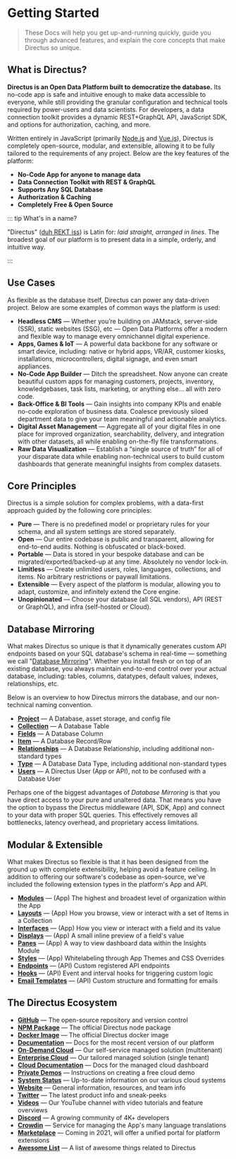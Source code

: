 # Getting Started

> These Docs will help you get up-and-running quickly, guide you through advanced features, and explain the core
> concepts that make Directus so unique.

## What is Directus?

**Directus is an Open Data Platform built to democratize the database.** Its no-code app is safe and intuitive enough to
make data accessible to everyone, while still providing the granular configuration and technical tools required by
power-users and data scientists. For developers, a data connection toolkit provides a dynamic REST+GraphQL API,
JavaScript SDK, and options for authorization, caching, and more.

Written entirely in JavaScript (primarily [Node.js](https://nodejs.dev) and [Vue.js](https://vuejs.org)), Directus is
completely open-source, modular, and extensible, allowing it to be fully tailored to the requirements of any project.
Below are the key features of the platform:

- **No-Code App for anyone to manage data**
- **Data Connection Toolkit with REST & GraphQL**
- **Supports Any SQL Database**
- **Authorization & Caching**
- **Completely Free & Open Source**

::: tip What's in a name?

"Directus" ([duh REKT iss](http://audio.pronouncekiwi.com/Salli/Directus)) is Latin for: _laid straight, arranged in
lines_. The broadest goal of our platform is to present data in a simple, orderly, and intuitive way.

:::

## Use Cases

As flexible as the database itself, Directus can power any data-driven project. Below are some examples of common ways
the platform is used:

- **Headless CMS** — Whether you’re building on JAMstack, server-side (SSR), static websites (SSG), etc — Open Data
  Platforms offer a modern and flexible way to manage every omnichannel digital experience.
- **Apps, Games & IoT** — A powerful data backbone for any software or smart device, including: native or hybrid apps,
  VR/AR, customer kiosks, installations, microcontrollers, digital signage, and even smart appliances.
- **No-Code App Builder** — Ditch the spreadsheet. Now anyone can create beautiful custom apps for managing customers,
  projects, inventory, knowledgebases, task lists, marketing, or anything else... all with zero code.
- **Back-Office & BI Tools** — Gain insights into company KPIs and enable no-code exploration of business data. Coalesce
  previously siloed department data to give your team meaningful and actionable analytics.
- **Digital Asset Management** — Aggregate all of your digital files in one place for improved organization,
  searchability, delivery, and integration with other datasets, all while enabling on-the-fly file transformations.
- **Raw Data Visualization** — Establish a “single source of truth” for all of your disparate data while enabling
  non-technical users to build custom dashboards that generate meaningful insights from complex datasets.

## Core Principles

Directus is a simple solution for complex problems, with a data-first approach guided by the following core principles:

- **Pure** — There is no predefined model or proprietary rules for your schema, and all system settings are stored
  separately.
- **Open** — Our entire codebase is public and transparent, allowing for end-to-end audits. Nothing is obfuscated or
  black-boxed.
- **Portable** — Data is stored in your bespoke database and can be migrated/exported/backed-up at any time. Absolutely
  no vendor lock-in.
- **Limitless** — Create unlimited users, roles, languages, collections, and items. No arbitrary restrictions or paywall
  limitations.
- **Extensible** — Every aspect of the platform is modular, allowing you to adapt, customize, and infinitely extend the
  Core engine.
- **Unopinionated** — Choose your database (all SQL vendors), API (REST or GraphQL), and infra (self-hosted or Cloud).

## Database Mirroring

What makes Directus so unique is that it dynamically generates custom API endpoints based on your SQL database's schema
in real-time — something we call "[Database Mirroring](/concepts/databases/#database-mirroring)". Whether you install
fresh or on top of an existing database, you always maintain end-to-end control over your actual database, including:
tables, columns, datatypes, default values, indexes, relationships, etc.

Below is an overview to how Directus mirrors the database, and our non-technical naming convention.

- **[Project](/configuration/project-settings/)** — A Database, asset storage, and config file
- **[Collection](/app/content-collections/)** — A Database Table
- **[Fields](/reference/system/fields/)** — A Database Column
- **[Item](/reference/items/)** — A Database Record/Row
- **[Relationships](/reference/system/relationships/)** — A Database Relationship, including additional non-standard
  types
- **[Type](/getting-started/glossary/#types/)** — A Database Data Type, including additional non-standard types
- **[Users](/reference/system/users/)** — A Directus User (App or API), not to be confused with a Database User

Perhaps one of the biggest advantages of _Database Mirroring_ is that you have direct access to your pure and unaltered
data. That means you have the option to bypass the Directus middleware (API, SDK, App) and connect to your data with
proper SQL queries. This effectively removes all bottlenecks, latency overhead, and proprietary access limitations.

## Modular & Extensible

What makes Directus so flexible is that it has been designed from the ground up with complete extensibility, helping
avoid a feature ceiling. In addition to offering our software's codebase as open-source, we've included the following
extension types in the platform's App and API.

- **[Modules](/extensions/modules/)** — (App) The highest and broadest level of organization within the App
- **[Layouts](/extensions/layouts/)** — (App) How you browse, view or interact with a set of Items in a Collection
- **[Interfaces](/extensions/interfaces/)** — (App) How you view or interact with a field and its value
- **[Displays](/extensions/displays/)** — (App) A small inline preview of a field's value
- **[Panes](/extensions/panes/)** — (App) A way to view dashboard data within the Insights Module
- **[Styles](/guides/styles/)** — (App) Whitelabeling through App Themes and CSS Overrides
- **[Endpoints](/extensions/api-endpoints/)** — (API) Custom registered API endpoints
- **[Hooks](/extensions/hooks/)** — (API) Event and interval hooks for triggering custom logic
- **[Email Templates](/extensions/email-templates/)** — (API) Custom structure and formatting for emails

## The Directus Ecosystem

- **[GitHub](https://github.com/directus/directus)** — The open-source repository and version control
- **[NPM Package](https://www.npmjs.com/package/directus)** — The official Directus node package
- **[Docker Image](https://hub.docker.com/r/directus/directus)** — The official Directus docker image
- **[Documentation](https://docs.directus.io)** — Docs for the most recent version of our platform
- **[On-Demand Cloud](https://directus.cloud)** — Our self-service managed solution (multitenant)
- **[Enterprise Cloud](https://directus.cloud)** — Our tailored managed solution (single tenant)
- **[Cloud Documentation](https://directus.cloud/docs)** — Docs for the managed cloud dashboard
- **[Private Demos](https://directus.cloud/docs#creating-a-private-demo)** — Instructions on creating a free cloud demo
- **[System Status](https://status.directus.cloud)** — Up-to-date information on our various cloud systems
- **[Website](https://directus.io)** — General information, resources, and team info
- **[Twitter](https://twitter.com/directus)** — The latest product info and sneak-peeks
- **[Videos](https://www.youtube.com/c/DirectusVideos)** — Our YouTube channel with video tutorials and feature
  overviews
- **[Discord](https://directus.chat)** — A growing community of 4K+ developers
- **[Crowdin](https://locales.directus.io/)** — Service for managing the App's many language translations
- **[Marketplace](https://directus.market/)** — Coming in 2021, will offer a unified portal for platform extensions
- **[Awesome List](https://github.com/directus-community/awesome-directus)** — A list of awesome things related to
  Directus
